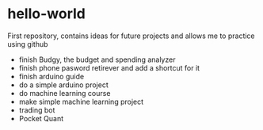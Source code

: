 # hello-world
First repository, contains ideas for future projects and allows me to practice using github
- finish Budgy, the budget and spending analyzer
- finish phone pasword retirever and add a shortcut for it
- finish arduino guide
- do a simple arduino project
- do machine learning course
- make simple machine learning project
- trading bot
- Pocket Quant
